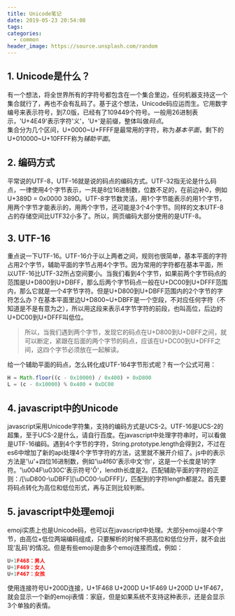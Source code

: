 ```yaml
---
title: Unicode笔记
date: 2019-05-23 20:54:08
tags:
categories:
  - common
header_image: https://source.unsplash.com/random
---
```

## 1. Unicode是什么？  
有一个想法，将全世界所有的字符号都包含在一个集合里边，任何机器支持这一个集合就行了，再也不会有乱码了。基于这个想法，Unicode码应运而生。它用数字编号来表示符号，到7.0版，已经有了109449个符号。一般用26进制表示，'U+4E49'表示字符'义'，'U+'是前缀，整体叫做*码点*。  
集合分为几个区间，U+0000~U+FFFF是最常用的字符，称为*基本平面*，剩下的U+010000~U+10FFFF称为*辅助平面*。  
## 2. 编码方式
平常说的UTF-8，UTF-16就是说的码点的编码方式。UTF-32指无论是什么码点，一律使用4个字节表示，一共是8位16进制数，位数不足的，在前边补0，例如U+389D = 0x0000 389D。UTF-8字节数灵活，用1个字节能表示的用1个字节，用两个字节才能表示的，用两个字节，还可能是3个4个字节。同样的文本UTF-8占的存储空间比UTF32小多了。所以，网页编码大部分使用的是UTF-8。  
## 3. UTF-16 
重点说一下UTF-16。UTF-16介于以上两者之间，规则也很简单，基本平面的字符占用2个字节，辅助平面的字节占用4个字节。因为常用的字符都在基本平面，所以UTF-16比UTF-32所占空间要小。当我们看到4个字节，如果前两个字节码点的范围是U+D800到U+DBFF，那么后两个字节码点一般在U+DC00到U+DFFF范围内，那么它就是一个4字节字符。但是U+D800到U+DBFF范围内的2个字节的字符怎么办？在基本平面里边U+D800~U+DBFF是一个空段，不对应任何字符（不知道是不是有意为之），所以用这段来表示4字节字符的前段，也叫高位，后边的U+DC00到U+DFFF叫低位。
>所以，当我们遇到两个字节，发现它的码点在U+D800到U+DBFF之间，就可以断定，紧跟在后面的两个字节的码点，应该在U+DC00到U+DFFF之间，这四个字节必须放在一起解读。  

给一个辅助平面的码点，怎么转化成UTF-164字节形式呢？有一个公式可用：
```js
H = Math.floor((c - 0x10000) / 0x400) + 0xD800
L = (c - 0x10000) % 0x400 + 0xDC00
```  
## 4. javascript中的Unicode  
javascript采用Unicode字符集，支持的编码方式是UCS-2。UTF-16是UCS-2的超集，至于UCS-2是什么，请自行百度。在javascript中处理字符串时，可以看做是UTF-16编码。遇到4个字节的字符，String.prototype.length会得到2，不过在es6中增加了新的api处理4个字节字符的方法，这里就不展开介绍了。js中的表示方法是'\u'+四位16进制数，例如'\u4f60'表示中文'你'，这是一个长度是1的字符。'\u004F\u030C'表示符号'Ǒ'，lendth长度是2。匹配辅助平面的字符的正则：/[\uD800-\uDBFF][\uDC00-\uDFFF]/，匹配到的字符length都是2。首先要将码点转化为高位和低位形式，再与正则比较判断。  
## 5. javascript中处理emoji  
emoji实质上也是Unicode码，也可以在javascript中处理。大部分emoji是4个字节，由高位+低位两端编码组成，只要解析的时候不把高位和低位分开，就不会出现'乱码'的情况。但是有些emoji是由多个emoji连接而成，例如：  
```js
U+1F468：男人
U+1F469：女人
U+1F467：女孩
```  
使用连接符号U+200D连接，U+1F468 U+200D U+1F469 U+200D U+1F467，就会显示一个新的emoji表情：家庭，但是如果系统不支持这种表示，还是会显示3个单独的表情。